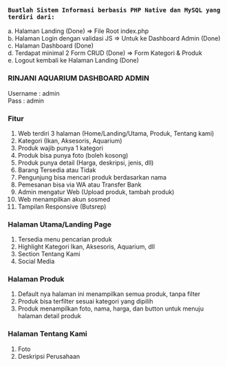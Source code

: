 ### `Buatlah Sistem Informasi berbasis PHP Native dan MySQL yang terdiri dari:`
a. Halaman Landing (Done) => File Root index.php
<br>
b. Halaman Login dengan validasi JS => Untuk ke Dashboard Admin (Done)
<br>
c. Halaman Dashboard (Done)
<br>
d. Terdapat minimal 2 Form CRUD (Done) => Form Kategori & Produk
<br>
e. Logout kembali ke Halaman Landing (Done)

### RINJANI AQUARIUM DASHBOARD ADMIN
Username : admin
<br>
Pass : admin

### Fitur

1. Web terdiri 3 halaman (Home/Landing/Utama, Produk, Tentang kami)
2. Kategori (Ikan, Aksesoris, Aquarium)
3. Produk wajib punya 1 kategori
4. Produk bisa punya foto (boleh kosong)
5. Produk punya detail (Harga, deskripsi, jenis, dll)
6. Barang Tersedia atau Tidak
7. Pengunjung bisa mencari produk berdasarkan nama
8. Pemesanan bisa via WA atau Transfer Bank
9. Admin mengatur Web (Upload produk, tambah produk)
10. Web menampilkan akun sosmed
11. Tampilan Responsive (Butsrep)

### Halaman Utama/Landing Page

1. Tersedia menu pencarian produk
2. Highlight Kategori Ikan, Aksesoris, Aquarium, dll
3. Section Tentang Kami
4. Social Media

### Halaman Produk

1. Default nya halaman ini menampilkan semua produk, tanpa filter
2. Produk bisa terfilter sesuai kategori yang dipilih
3. Produk menampilkan foto, nama, harga, dan button untuk menuju halaman detail produk

### Halaman Tentang Kami

1. Foto
2. Deskripsi Perusahaan
